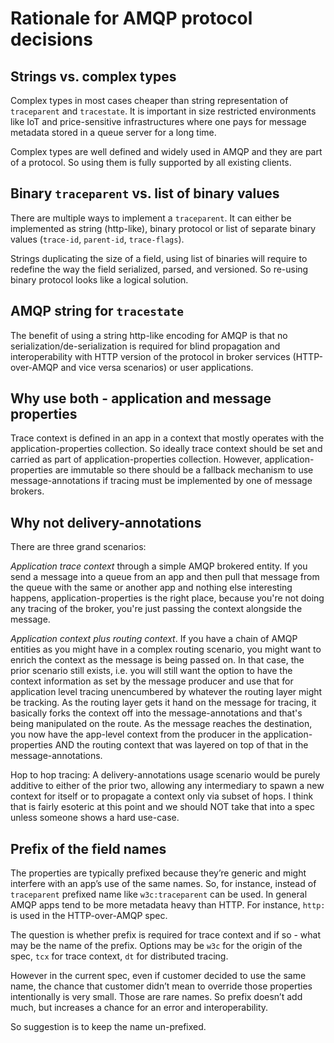 # Rationale for AMQP protocol decisions

## Strings vs. complex types

Complex types in most cases cheaper than string representation of `traceparent`
and `tracestate`. It is important in size restricted environments like IoT and
price-sensitive infrastructures where one pays for message metadata stored in a
queue server for a long time.

Complex types are well defined and widely used in AMQP and they are part of a
protocol. So using them is fully supported by all existing clients.

## Binary `traceparent` vs. list of binary values

There are multiple ways to implement a `traceparent`. It can either be
implemented as string (http-like), binary protocol or list of separate 
binary values (`trace-id`, `parent-id`, `trace-flags`).

Strings duplicating the size of a field, using list of binaries will require to
redefine the way the field serialized, parsed, and versioned. So re-using binary
protocol looks like a logical solution.

## AMQP string for `tracestate`

The benefit of using a string http-like encoding for AMQP is that no serialization/de-serialization 
is required for blind propagation and interoperability with HTTP version of the protocol 
in broker services (HTTP-over-AMQP and vice versa scenarios) or user applications. 

## Why use both - application and message properties

Trace context is defined in an app in a context that mostly operates with the
application-properties collection. So ideally trace context should be set and
carried as part of application-properties collection. However,
application-properties are immutable so there should be a fallback mechanism to
use message-annotations if tracing must be implemented by one of message
brokers.

## Why not delivery-annotations

There are three grand scenarios:

*Application trace context* through a simple AMQP brokered entity. If you send a
message into a queue from an app and then pull that message from the queue with
the same or another app and nothing else interesting happens,
application-properties is the right place, because you're not doing any tracing
of the broker, you're just passing the context alongside the message.

*Application context plus routing context*. If you have a chain of AMQP entities
as you might have in a complex routing scenario, you might want to enrich the
context as the message is being passed on. In that case, the prior scenario
still exists, i.e. you will still want the option to have the context
information as set by the message producer and use that for application level
tracing unencumbered by whatever the routing layer might be tracking. As the
routing layer gets it hand on the message for tracing, it basically forks the
context off into the message-annotations and that's being manipulated on the
route. As the message reaches the destination, you now have the app-level
context from the producer in the application-properties AND the routing context
that was layered on top of that in the message-annotations.

Hop to hop tracing: A delivery-annotations usage scenario would be purely
additive to either of the prior two, allowing any intermediary to spawn a new
context for itself or to propagate a context only via subset of hops. I think
that is fairly esoteric at this point and we should NOT take that into a spec
unless someone shows a hard use-case.

## Prefix of the field names

The properties are typically prefixed because they’re generic and might
interfere with an app’s use of the same names. So, for instance, instead of
`traceparent` prefixed name like `w3c:traceparent` can be used. In general AMQP
apps tend to be more metadata heavy than HTTP. For instance, `http:` is used in
the HTTP-over-AMQP spec.

The question is whether prefix is required for trace context and if so - what
may be the name of the prefix. Options may be `w3c` for the origin of the spec,
`tcx` for trace context, `dt` for distributed tracing.

However in the current spec, even if customer decided to use the same name, the
chance that customer didn’t mean to override those properties intentionally is
very small. Those are rare names. So prefix doesn’t add much, but increases a
chance for an error and interoperability.

So suggestion is to keep the name un-prefixed.